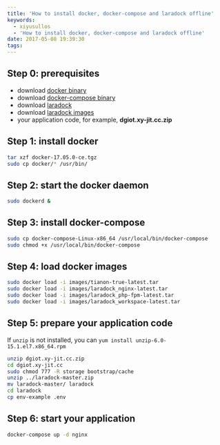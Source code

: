 ```yaml
---
title: 'How to install docker, docker-compose and laradock offline'
keywords:
  - xiyusullos
  - 'How to install docker, docker-compose and laradock offline'
date: 2017-05-08 19:39:30
tags:
---
```


## Step 0: prerequisites

- download [docker binary](https://get.docker.com/builds/Linux/x86_64/docker-17.05.0-ce.tgz)
- download [docker-compose binary](https://github.com/docker/compose/releases/download/1.13.0/docker-compose-Linux-x86_64)
- download [laradock](https://github.com/laradock/laradock/archive/master.zip)
- download [laradock images](https://pan.baidu.com/s/1bptNEk3)
- your application code, for example, **dgiot.xy-jit.cc.zip**

## Step 1: install docker

```bash
tar xzf docker-17.05.0-ce.tgz 
sudo cp docker/* /usr/bin/
```

## Step 2: start the docker daemon

```bash
sudo dockerd &
```

## Step 3: install docker-compose

```bash
sudo cp docker-compose-Linux-x86_64 /usr/local/bin/docker-compose
sudo chmod +x /usr/local/bin/docker-compose
```

## Step 4: load docker images

```bash
sudo docker load -i images/tianon-true-latest.tar
sudo docker load -i images/laradock_nginx-latest.tar
sudo docker load -i images/laradock_php-fpm-latest.tar
sudo docker load -i images/laradock_workspace-latest.tar
```

## Step 5: prepare your application code

If `unzip` is not installed, you can `yum install unzip-6.0-15.1.el7.x86_64.rpm
`


```bash
unzip dgiot.xy-jit.cc.zip
cd dgiot.xy-jit.cc
sudo chmod 777 -R storage bootstrap/cache
unzip ../laradock-master.zip
mv laradock-master/ laradock
cd laradock
cp env-example .env
```

## Step 6: start your application

```bash
docker-compose up -d nginx
```
